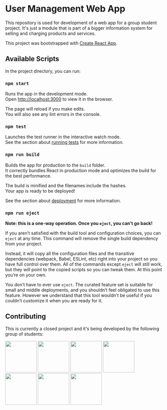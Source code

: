 User Management Web App
============

This repository is used for development of a web app for a group student project. It's just a module that is part of a bigger information system for selling and charging products and services.

This project was bootstrapped with [Create React App](https://github.com/facebook/create-react-app).

## Available Scripts

In the project directory, you can run:

### `npm start`

Runs the app in the development mode.<br />
Open [http://localhost:3000](http://localhost:3000) to view it in the browser.

The page will reload if you make edits.<br />
You will also see any lint errors in the console.

### `npm test`

Launches the test runner in the interactive watch mode.<br />
See the section about [running tests](https://facebook.github.io/create-react-app/docs/running-tests) for more information.

### `npm run build`

Builds the app for production to the `build` folder.<br />
It correctly bundles React in production mode and optimizes the build for the best performance.

The build is minified and the filenames include the hashes.<br />
Your app is ready to be deployed!

See the section about [deployment](https://facebook.github.io/create-react-app/docs/deployment) for more information.

### `npm run eject`

**Note: this is a one-way operation. Once you `eject`, you can’t go back!**

If you aren’t satisfied with the build tool and configuration choices, you can `eject` at any time. This command will remove the single build dependency from your project.

Instead, it will copy all the configuration files and the transitive dependencies (webpack, Babel, ESLint, etc) right into your project so you have full control over them. All of the commands except `eject` will still work, but they will point to the copied scripts so you can tweak them. At this point you’re on your own.

You don’t have to ever use `eject`. The curated feature set is suitable for small and middle deployments, and you shouldn’t feel obligated to use this feature. However we understand that this tool wouldn’t be useful if you couldn’t customize it when you are ready for it.

## Contributing

This is currently a closed project and it's being developed by the following group of students:

<a href="https://github.com/adnaspahic" target="_blank"><img width="100px" height="100px" src="https://github.com/adnaspahic.png"></a>
<a href="https://github.com/ahrustic" target="_blank"><img width="100px" height="100px" src="https://github.com/ahrustic.png"></a>
<a href="https://github.com/anocajevic1" target="_blank"><img width="100px" height="100px" src="https://github.com/anocajevic1.png"></a>
<a href="https://github.com/fpoljcic" target="_blank"><img width="100px" height="100px" src="https://github.com/fpoljcic.png"></a>
<a href="https://github.com/lkafedzic1" target="_blank"><img width="100px" height="100px" src="https://github.com/lkafedzic1.png"></a>
<a href="https://github.com/mpaldum1" target="_blank"><img width="100px" height="100px" src="https://github.com/mpaldum1.png"></a>
<a href="https://github.com/nadjasokolovic" target="_blank"><img width="100px" height="100px" src="https://github.com/nadjasokolovic.png"></a>
